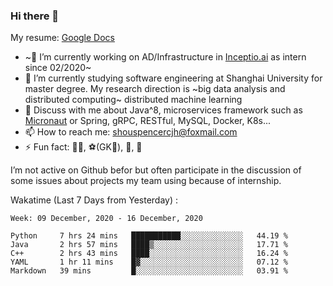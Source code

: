 ### Hi there 👋

My resume: [Google Docs](https://docs.google.com/document/d/1o7iQKDF-_HZUHg6cGiCSl6txrcuQ2tbQttHFFAUeRhc/edit?usp=sharing)

- ~🔭 I’m currently working on AD/Infrastructure in [Inceptio.ai](https://www.inceptio.ai/) as intern since 02/2020~
- 🌱 I’m currently studying software engineering at Shanghai University for master degree. My research direction is ~big data analysis and distributed computing~ distributed machine learning
- 💬 Discuss with me about Java^8, microservices framework such as [Micronaut](http://micronaut.io/) or Spring, gRPC, RESTful, MySQL, Docker, K8s...
- 📫 How to reach me: shouspencercjh@foxmail.com
- ⚡ Fun fact: 🚴‍♂️, ⚽(GK🥅), 🏓, 🏸

I’m not active on Github befor but often participate in the discussion of some issues about projects my team using because of internship.

Wakatime (Last 7 Days from Yesterday) :

<!--START_SECTION:waka-->
```text
Week: 09 December, 2020 - 16 December, 2020

Python     7 hrs 24 mins   ███████████░░░░░░░░░░░░░░   44.19 % 
Java       2 hrs 57 mins   ████▒░░░░░░░░░░░░░░░░░░░░   17.71 % 
C++        2 hrs 43 mins   ████░░░░░░░░░░░░░░░░░░░░░   16.24 % 
YAML       1 hr 11 mins    █▓░░░░░░░░░░░░░░░░░░░░░░░   07.12 % 
Markdown   39 mins         █░░░░░░░░░░░░░░░░░░░░░░░░   03.91 % 
```
<!--END_SECTION:waka-->
